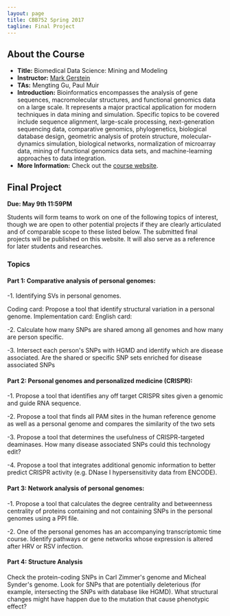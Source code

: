 ```yaml
---
layout: page
title: CBB752 Spring 2017
tagline: Final Project
---
```


About the Course
------------------
- **Title:** Biomedical Data Science: Mining and Modeling
- **Instructor:** [Mark Gerstein](<http://www.gersteinlab.org>)
- **TAs:** Mengting Gu, Paul Muir
- **Introduction:** Bioinformatics encompasses the analysis of gene sequences,
    macromolecular structures, and functional genomics data on a large scale. It
    represents a major practical application for modern techniques in data
    mining and simulation. Specific topics to be covered include sequence
    alignment, large-scale processing, next-generation sequencing data,
    comparative genomics, phylogenetics, biological database design, geometric
    analysis of protein structure, molecular-dynamics simulation, biological
    networks, normalization of microarray data, mining of functional genomics
    data sets, and machine-learning approaches to data integration.
- **More Information:** Check out the [course website](<http://cbb752b17.gersteinlab.org>).

Final Project
-----------------------

**Due: May 9th 11:59PM**

Students will form teams to work on one of the following topics of interest, though we are open to other potential projects if they are clearly articulated and of comparable scope to these listed below. The submitted final projects will be published on this website. It will also serve as a reference for later students and researches.

### Topics

#### Part 1: Comparative analysis of personal genomes:

-1. Identifying SVs in personal genomes.

   Coding card: Propose a tool that identify structural variation in a personal genome.
   Implementation card: 
   English card:

-2. Calculate how many SNPs are shared among all genomes and how many are person specific.

-3. Intersect each person's SNPs with HGMD and identify which are disease associated. Are the shared or specific SNP sets enriched for disease associated SNPs

#### Part 2: Personal genomes and personalized medicine (CRISPR):
-1. Propose a tool that identifies any off target CRISPR sites given a genomic and guide RNA sequence.

-2. Propose a tool that finds all PAM sites in the human reference genome as well as a personal genome and compares the similarity of the two sets

-3. Propose a tool that determines the usefulness of CRISPR-targeted deaminases. How many disease associated SNPs could this technology edit?

-4. Propose a tool that integrates additional genomic information to better predict CRISPR activity (e.g. DNase I hypersensitivity data from ENCODE).

#### Part 3: Network analysis of personal genomes:
-1. Propose a tool that calculates the degree centrality and betweenness centrality of proteins containing and not containing SNPs in the personal genomes using a PPI file.

-2. One of the personal genomes has an accompanying transcriptomic time course. Identify pathways or gene networks whose expression is altered after HRV or RSV infection.

#### Part 4: Structure Analysis
Check the protein-coding SNPs in Carl Zimmer's genome and Micheal Synder's genome. Look for SNPs that are potentially deleterious (for example, intersecting the SNPs with database like HGMD). What structural changes might have happen due to the mutation that cause phenotypic effect? 



    
